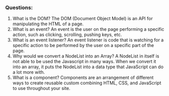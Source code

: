 ### Questions:
1. What is the DOM?
    The DOM (Document Object Model) is an API for manipulating the HTML of a page.
2. What is an event?
    An event is the user on the page performing a specific action, such as clicking, scrolling, pushing keys, etc.
3. What is an event listener?
    An event listener is code that is watching for a specific action to be performed by the user on a specific part of the page.
4. Why would we convert a NodeList into an Array?
    A NodeList in itself is not able to be used the Javascript in many ways. When we convert it into an array, it puts the NodeList into a data type that JavaScript can do a lot more with.
5. What is a component? 
    Components are an arrangement of different ways to create reusable custom combining HTML, CSS, and JavaScript to use throughout your site.
